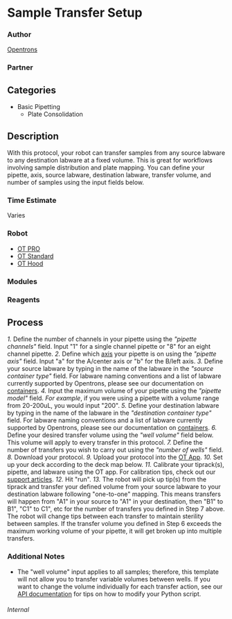 # Sample Transfer Setup

### Author
[Opentrons](https://opentrons.com/)

### Partner


## Categories
* Basic Pipetting
	* Plate Consolidation

## Description
With this protocol, your robot can transfer samples from any source labware to any destination labware at a fixed volume. This is great for workflows involving sample distribution and plate mapping. You can define your pipette, axis, source labware, destination labware, transfer volume, and number of samples using the input fields below. 

### Time Estimate
Varies

### Robot
* [OT PRO](https://opentrons.com/ot-one-pro)
* [OT Standard](https://opentrons.com/ot-one-standard)
* [OT Hood](https://opentrons.com/ot-one-hood)

### Modules


### Reagents


## Process
*1.* Define the number of channels in your pipette using the *"pipette channels"* field. Input "1" for a single channel pipette or "8" for an eight channel pipette.
*2.* Define which [axis](https://support.opentrons.com/hardware-questions/setup/switching-pipettes-between-axes) your pipette is on using the *"pipette axis"* field. Input "a" for the A/center axis or "b" for the B/left axis.
*3.* Define your source labware by typing in the name of the labware in the *"source container type"* field. For labware naming conventions and a list of labware currently supported by Opentrons, please see our documentation on [containers](http://docs.opentrons.com/containers.html). 
*4.* Input the maximum volume of your pipette using the *"pipette model"* field. *For example*, if you were using a pipette with a volume range from 20-200uL, you would input "200".
*5.* Define your destination labware by typing in the name of the labware in the *"destination container type"* field. For labware naming conventions and a list of labware currently supported by Opentrons, please see our documentation on [containers](http://docs.opentrons.com/containers.html). 
*6.* Define your desired transfer volume using the *"well volume"* field below. This volume will apply to every transfer in this protocol.
*7.* Define the number of transfers you wish to carry out using the *"number of wells"* field.
*8.* Download your protocol.
*9.* Upload your protocol into the [OT App](http://opentrons.com/ot-app).
*10.* Set up your deck according to the deck map below.
*11.* Calibrate your tiprack(s), pipette, and labware using the OT app. For calibration tips, check out our [support articles](https://support.opentrons.com/getting-started/software-setup/calibrating-the-pipettes).
*12.* Hit "run". 
*13.* The robot will pick up tip(s) from the tiprack and transfer your defined volume from your source labware to your destination labware following "one-to-one" mapping. This means transfers will happen from "A1" in your source to "A1" in your destination, then "B1" to B1", "C1" to C1", etc for the number of transfers you defined in Step 7 above. The robot will change tips between each transfer to maintain sterility between samples. If the transfer volume you defined in Step 6 exceeds the maximum working volume of your pipette, it will get broken up into multiple transfers.


### Additional Notes
* The "well volume" input applies to all samples; therefore, this template will not allow you to transfer variable volumes between wells. If you want to change the volume individually for each transfer action, see our [API documentation](http://docs.opentrons.com/) for tips on how to modify your Python script.

###### Internal
